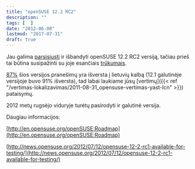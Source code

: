 ```yaml
---
title: "openSUSE 12.2 RC2"
description: ""
tags: [  ]
date: "2012-06-08"
lastmod: "2017-07-31"
draft: true
---
```

Jau galima [parsisiųsti](http://software.opensuse.org/developer/lt) ir išbandyti openSUSE 12.2 RC2 versiją, tačiau prieš tai būtina susipažinti su joje esančiais [trūkumais](http://en.opensuse.org/openSUSE:Most_annoying_bugs_12.2_dev#openSUSE_12.2_RC_2).

[87%](http://i18n.opensuse.org) šios versijos pranešimų yra išversta į lietuvių kalbą (12.1 galutinėje versijoje buvo 91% išversta), tad labai laukiame jūsų [vertimų]({{< ref "/vertimas-lokalizavimas/2011-08-31_opensuse-vertimas-yast-lcn" >}}) pataisymų.

2012 metų rugsėjo viduryje turėtų pasirodyti ir galutinė versija.

Daugiau informacijos:

[http://en.opensuse.org/openSUSE:Roadmap](http://en.opensuse.org/openSUSE:Roadmap)

[http://news.opensuse.org/2012/07/12/opensuse-12-2-rc1-available-for-testing/](http://news.opensuse.org/2012/07/12/opensuse-12-2-rc1-available-for-testing/)
